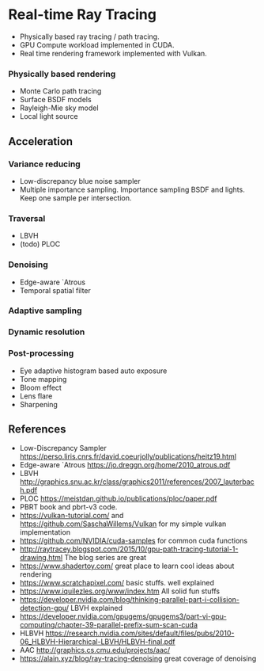 # Real-time Ray Tracing
- Physically based ray tracing / path tracing.
- GPU Compute workload implemented in CUDA.
- Real time rendering framework implemented with Vulkan.

### Physically based rendering
- Monte Carlo path tracing
- Surface BSDF models
- Rayleigh-Mie sky model
- Local light source

## Acceleration
### Variance reducing
- Low-discrepancy blue noise sampler
- Multiple importance sampling. Importance sampling BSDF and lights. Keep one sample per intersection.

### Traversal
- LBVH
- (todo) PLOC

### Denoising
- Edge-aware `Atrous
- Temporal spatial filter

### Adaptive sampling
### Dynamic resolution

### Post-processing
- Eye adaptive histogram based auto exposure
- Tone mapping
- Bloom effect
- Lens flare
- Sharpening

## References
- Low-Discrepancy Sampler https://perso.liris.cnrs.fr/david.coeurjolly/publications/heitz19.html
- Edge-aware `Atrous https://jo.dreggn.org/home/2010_atrous.pdf
- LBVH http://graphics.snu.ac.kr/class/graphics2011/references/2007_lauterbach.pdf
- PLOC https://meistdan.github.io/publications/ploc/paper.pdf
- PBRT book and pbrt-v3 code.
- https://vulkan-tutorial.com/ and https://github.com/SaschaWillems/Vulkan for my simple vulkan implementation
- https://github.com/NVIDIA/cuda-samples for common cuda functions
- http://raytracey.blogspot.com/2015/10/gpu-path-tracing-tutorial-1-drawing.html The blog series are great
- https://www.shadertoy.com/ great place to learn cool ideas about rendering
- https://www.scratchapixel.com/ basic stuffs. well explained
- https://www.iquilezles.org/www/index.htm All solid fun stuffs
- https://developer.nvidia.com/blog/thinking-parallel-part-i-collision-detection-gpu/ LBVH explained
- https://developer.nvidia.com/gpugems/gpugems3/part-vi-gpu-computing/chapter-39-parallel-prefix-sum-scan-cuda
- HLBVH https://research.nvidia.com/sites/default/files/pubs/2010-06_HLBVH-Hierarchical-LBVH/HLBVH-final.pdf
- AAC http://graphics.cs.cmu.edu/projects/aac/
- https://alain.xyz/blog/ray-tracing-denoising great coverage of denoising